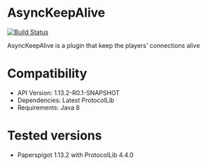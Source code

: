 # AsyncKeepAlive
[![Build Status](https://ci.ishland.com/job/AsyncKeepAlive/badge/icon)](https://ci.ishland.com/job/AsyncKeepAlive/)

AsyncKeepAlive is a plugin that keep the players' connections alive

# Compatibility
- API Version: 1.13.2-R0.1-SNAPSHOT
- Dependencies: Latest ProtocolLib
- Requirements: Java 8

# Tested versions
- Paperspigot 1.13.2 with ProtocolLib 4.4.0


